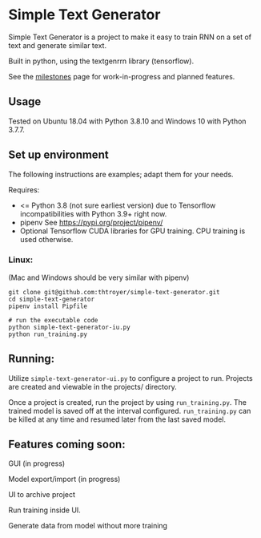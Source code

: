 # Simple Text Generator
Simple Text Generator is a project to make it easy to train RNN on a set of text and generate similar text.

Built in python, using the textgenrrn library (tensorflow).

See the [milestones](https://github.com/thtroyer/simple-text-generator/milestones) page for work-in-progress and planned features.

## Usage
Tested on Ubuntu 18.04 with Python 3.8.10 and Windows 10 with Python 3.7.7.


## Set up environment

The following instructions are examples; adapt them for your needs.

Requires:

 - <= Python 3.8 (not sure earliest version) due to Tensorflow incompatibilities with Python 3.9+ right now.
 - pipenv  See https://pypi.org/project/pipenv/
 - Optional Tensorflow CUDA libraries for GPU training.  CPU training is used otherwise.

### Linux:
(Mac and Windows should be very similar with pipenv)

~~~
git clone git@github.com:thtroyer/simple-text-generator.git
cd simple-text-generator
pipenv install Pipfile

# run the executable code
python simple-text-generator-iu.py
python run_training.py
~~~

## Running:

Utilize `simple-text-generator-ui.py` to configure a project to run.  Projects are created and viewable in the projects/ directory.

Once a project is created, run the project by using `run_training.py`.  The trained model is saved off at the interval configured.  `run_training.py` can be killed at any time and resumed later from the last saved model.

## Features coming soon:

GUI (in progress)

Model export/import (in progress)

UI to archive project

Run training inside UI.

Generate data from model without more training
